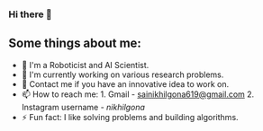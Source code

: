### Hi there 👋

## Some things about me:

- 🔭 I'm a Roboticist and AI Scientist.
- 🌱 I'm currently working on various research problems.
- 💬 Contact me if you have an innovative idea to work on.
- 📫 How to reach me:
                 1. Gmail - sainikhilgona619@gmail.com
                 2. Instagram username - _nikhilgona_
- ⚡ Fun fact: I like solving problems and building algorithms.


